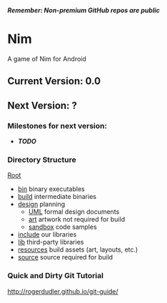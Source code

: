 ***Remember: Non-premium GitHub repos are public***

# Nim
A game of Nim for Android

## Current Version: 0.0
## Next Version: ?
### Milestones for next version:
  * ***TODO***

### Directory Structure ###
[Root](/)
  * [bin](/bin) binary executables
  * [build](/build) intermediate binaries
  * [design](/design) planning
    * [UML](/design/UML) formal design documents
    * [art](/design/art) artwork not required for build
    * [sandbox](/design/sandbox) code samples
  * [include](/include) our libraries
  * [lib](/lib) third-party libraries
  * [resources](/resources) build assets (art, layouts, etc.)
  * [source](/source) source required for build

### Quick and Dirty Git Tutorial ###
http://rogerdudler.github.io/git-guide/
